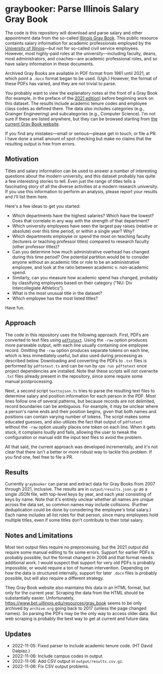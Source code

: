 # graybooker: Parse Illinois Salary Gray Book

The code is this repository will download and parse salary and other appointment data from the so-called
[Illinois Gray Book](https://www.bot.uillinois.edu/resources/gray_book). This public resource containts salary
information for academic professionals employed by the [University of Illinois](https://illinois.edu/)—but not for
so-called civil service employees. However, most highly-paid roles at the university—including faculty, deans, most
administrators, and coaches—are academic professional roles, and so have salary information in these documents.

Archived Gray Books are available in PDF format from 1961 until 2021, at which point a `.docx` format began to be used.
(Ugh.) However, the format of these PDFs has varied, and they are not trivial to parse.

You probably want to view the explanatory notes at the front of a Gray Book (for example, in the preface of the
[2021 edition](https://www.trustees.uillinois.edu/trustees/resources/historical-files/GrayBook2021.pdf)) before
beginning work on this dataset. The results include academic tenure codes and employee class codes as defined there. The
data also includes categories (e.g., Grainger Engineering) and subcategories (e.g., Computer Science). I'm not sure if
these are listed anywhere, but they can be browsed starting from
[the current Gray Book website](https://www.bot.uillinois.edu/resources/gray_book).

If you find any mistakes—small or serious—please get in touch, or file a PR. I have done a small amount of spot checking
but make no claims that the resulting output is free from errors.

## Motivation

Titles and salary information can be used to answer a number of interesting questions about the modern university, and
this dataset probably has quite a few interesting stories to tell. Even just the range of titles tells a fascinating
story of all the diverse activities at a modern research university. If you use this information to perform an analysis,
please report your results and I'll list them here.

Here's a few ideas to get you started:

- Which departments have the highest salaries? Which have the lowest? Does that correlate in any way with the strength
  of that department?
- Which university employees have seen the largest pay raises (relative or absolute) over this time period, or within a
  single year? Why?
- Which departments employee or spend the most on teaching faculty (lecturers or teaching professor titles) compared to
  research faculty (other professor titles)?
- Can you determine how much administrative overhead has changed during this time period? One potential partition would
  be to consider anyone without an academic title or role to be an administrative employee, and look at the ratio
  between academic v. non-academic spend.
- Similarly, can you measure how academic spend has changed, probably by classifying employees based on their category
  ("NU: Div Intercollegiate Athletics").
- What is the most unusual title in the dataset?
- Which employee has the most listed titles?

Have fun.

## Approach

The code in this repository uses the following approach. First, PDFs are converted to text files using
[`pdftotext`](https://www.xpdfreader.com/pdftotext-man.html). Using the `-raw` option produces more parseable output,
with each line usually containing one employee record. Omitting the `-raw` option produces separate tokens on each line,
which is less immediately useful, but also used during processing as described below. Downloading and converting the
PDFs to `.txt` files is performed by `pdftotext.ts` and can be run by `npm run pdftotext` once project dependencies are
installed. Note that these scripts will not overwrite `.txt` files already present in the repository, since some require
some manual postprocessing.

Next, a second script `texttojson.ts` tries to parse the resulting text files to determine salary and position
information for each person in the PDF. Most lines follow one of several patterns, but because records are not
delimited, record boundaries can be ambiguous. For example, it may be unclear where a person's name ends and their
position begins, given that both names and positions can contain varying number of tokens. The script makes some
educated guesses, and also utilizes the fact that output of `pdftotext` without the `-raw` option usually places one
token on each line. When it gets stuck, it complains loudly and fails, allowing the user to tweak the configuration or
manual edit the input text files to avoid the problem.

All that said, the current approach was developed incrementally, and it's not clear that there isn't a better or more
robust way to tackle this problem. If you find one, feel free to file a PR.

## Results

Currently `graybooker` can parse and extract data for Gray Books from 2007 through 2021, inclusive. The results are in
`output/results.json.gz` as a single JSON file, with top-level keys by year, and each year consisting of keys by name.
Note that it's entirely unclear whether all names are unique across the data set, so common names may include
collisions. (Further deduplication could be done by considering the employee's total salary.) Each name includes all
list roles for that person, since many employees hold multiple titles, even if some titles don't contribute to their
total salary.

## Notes and Limitations

Most text output files require no preprocessing, but the 2021 output did require some manual editing to fix some errors.
Support for earlier PDFs is probably possible, but the format changed in 2006 and that format needs additional work. I
would suspect that support for very old PDFs is probably impossible, or would require a ton of human intervention.
Depending on how the data is structured internally, support for later `.docx` files is probably possible, but will also
require a different strategy.

They Gray Book website also maintains this data in an HTML format, but only for the current year. Scraping the data from
the HTML should be substantially easier. Unfortunately, https://www.bot.uillinois.edu/resources/gray_book seems to be
only archived by `archive.org` going back to 2017 (unless the page changed names). So parsing the PDFs may be the only
way to access older data. But web scraping is probably the best way to get at current and future data.

## Updates

- 2022-11-05: Fixed parser to include academic tenure code. (HT David Dalpiaz.)
- 2022-11-06: Include campus codes in output.
- 2022-11-06: Add CSV output in `output/results.csv.gz`.
- 2022-11-06: Fix CSV output problems.

